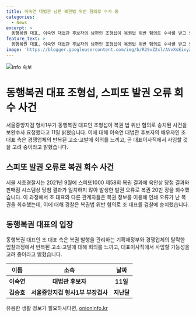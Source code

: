 ```yaml
---
title: 이숙연 대법관 남편 복권법 위반 혐의로 수사 중
categories:
  - News
excerpt: >
  동행복권 대표, 이숙연 대법관 후보자의 남편인 조형섭이 복권법 위반 혐의로 수사를 받고 있음이 확인됐다. 서초경찰서는 스피또 발권 오류로 복권 20만장이 회수된 사건과 관련해 조 대표와 다른 공동대표를 검찰에 송치했다. 경찰은 오류가 난 복권을 추려 회수하는 과정에서 복권법 위반으로 보고 수사 중이다. 이에 따라 후보자의 배우자는 고소·고발에 회의를 느껴 대표이사직에서 사임을 고려 중인 것으로 전해졌다.
feature_text: >
  동행복권 대표, 이숙연 대법관 후보자의 남편인 조형섭이 복권법 위반 혐의로 수사를 받고 있음이 확인됐다. 서초경찰서는 스피또 발권 오류로 복권 20만장이 회수된 사건과 관련해 조 대표와 다른 공동대표를 검찰에 송치했다. 경찰은 오류가 난 복권을 추려 회수하는 과정에서 복권법 위반으로 보고 수사 중이다. 이에 따라 후보자의 배우자는 고소·고발에 회의를 느껴 대표이사직에서 사임을 고려 중인 것으로 전해졌다.
image: 'https://blogger.googleusercontent.com/img/b/R29vZ2xl/AVvXsEixyZcFfHzMRdzZMjFBmAUKJYCLCGyLL1o632UiGVXcaFdKo_bkvkuCioo0uUKlGfBVcT3P84aROyZIXSBEx3Aw5nCQ3pTgDom1WDC4m8eifvWiAmWEEVb4x6G_l8C0QH225ldMjyaFvpxGEBGNO37VmDTDMHGhJPq73UglMfDca1-0aw/s1600/blogspot.png'
---
```


<p><img src="https://blogger.googleusercontent.com/img/b/R29vZ2xl/AVvXsEixyZcFfHzMRdzZMjFBmAUKJYCLCGyLL1o632UiGVXcaFdKo_bkvkuCioo0uUKlGfBVcT3P84aROyZIXSBEx3Aw5nCQ3pTgDom1WDC4m8eifvWiAmWEEVb4x6G_l8C0QH225ldMjyaFvpxGEBGNO37VmDTDMHGhJPq73UglMfDca1-0aw/s1600/blogspot.png" alt="info 속보" /></p>

<h1>동행복권 대표 조형섭, 스피또 발권 오류 회수 사건</h1>

<p data-ke-size="size16">서울중앙지검 형사1부가 동행복권 대표인 조형섭이 복권 법 위반 혐의로 송치된 사건을 보완수사 요청했다고 11일 밝혔습니다. 이에 대해 이숙연 대법관 후보자의 배우자인 조 대표 측은 경쟁업체의 반복된 고소·고발에 회의를 느끼고, 곧 대표이사직에서 사임할 것을 고려 중이라고 밝혔습니다.</p>

<h2 data-ke-size="size24">스피또 발권 오류로 복권 회수 사건</h2>

<p data-ke-size="size16">서울 서초경찰서는 2021년 9월에 스피또1000 제58회 복권 결과에 육안상 당첨 결과와 판매점 시스템상 당첨 결과가 일치하지 않아 발생한 발권 오류로 복권 20만 장을 회수했습니다. 이 과정에서 조 대표와 다른 관계자들은 복권 정보를 이용해 인쇄 오류가 난 복권을 회수했는데, 이에 대해 경찰은 복권법 위반 혐의로 조 대표를 검찰에 송치했습니다.</p>

<h2 data-ke-size="size24">동행복권 대표의 입장</h2>

<p data-ke-size="size16">동행복권 대표인 조 대표 측은 복권 발행을 관리하는 기획재정부와 경쟁업체의 탈락한 입찰과정에서 반복된 고소·고발에 대해 회의를 느끼고, 대표이사직에서 사임할 가능성을 고려 중이라고 밝혔습니다.</p>

<table>
    <thead>
        <tr>
            <th scope="col">이름</th>
            <th scope="col">소속</th>
            <th scope="col">날짜</th>
        </tr>
    </thead>
    <tbody>
        <tr>
            <td style="text-align: center; height: 17px;"><strong>이숙연</strong></td>
            <td style="text-align: center; height: 17px;"><b>대법관 후보자</b></td>
            <td style="text-align: center; height: 17px;"><b>11일</b></td>
        </tr>
        <tr>
            <td style="text-align: center; height: 17px;"><b>김승호</b></td>
            <td style="text-align: center; height: 17px;"><b>서울중앙지검 형사1부 부장검사</b></td>
            <td style="text-align: center; height: 17px;"><b>지난달</b></td>
        </tr>
    </tbody>
</table>
유용한 생활 정보가 필요하시다면, <a href="https://onioninfo.kr" rel="dofollow">onioninfo.kr</a>


